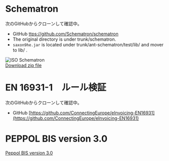 # Schematron
次のGitHubからクローンして確認中。
* GitHub [ttps://github.com/Schematron/schematron](https://github.com/Schematron/schematron)  
* The original directory is under trunk/schematron.
* `saxon9he.jar` is located under trunk/ant-schematron/test/lib/ and mover to lib/ . 

![ISO Schematron](http://schematron.com/wp-content/uploads/2016/11/Iso-cover-2016-tiny2.png)  
[Download zip file](http://standards.iso.org/ittf/PubliclyAvailableStandards/c055982_ISO_IEC_19757-3_2016.zip)

# EN 16931-1　ルール検証
次のGitHubからクローンして確認中。
* GitHub [https://github.com/ConnectingEurope/eInvoicing-EN16931](https://github.com/ConnectingEurope/eInvoicing-EN16931)

# PEPPOL BIS version 3.0
[Peppol BIS version 3.0](https://docs.peppol.eu/poacc/upgrade-3/)  
